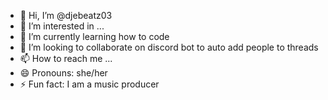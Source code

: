 - 👋 Hi, I’m @djebeatz03
- 👀 I’m interested in ...
- 🌱 I’m currently learning how to code
- 💞️ I’m looking to collaborate on discord bot to auto add people to threads
- 📫 How to reach me ...
- 😄 Pronouns: she/her
- ⚡ Fun fact: I am a music producer

<!---
djebeatz03/djebeatz03 is a ✨ special ✨ repository because its `README.md` (this file) appears on your GitHub profile.
You can click the Preview link to take a look at your changes.
--->

